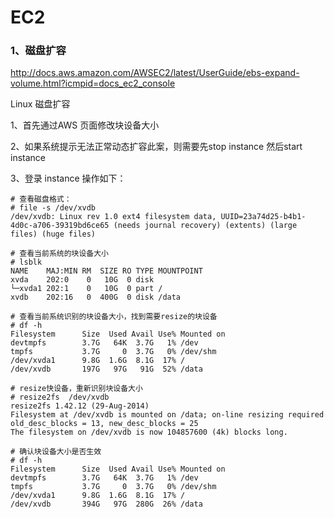 # EC2

### 1、磁盘扩容
http://docs.aws.amazon.com/AWSEC2/latest/UserGuide/ebs-expand-volume.html?icmpid=docs_ec2_console

Linux 磁盘扩容

1、首先通过AWS 页面修改块设备大小

2、如果系统提示无法正常动态扩容此案，则需要先stop instance 然后start instance

3、登录 instance 操作如下：

    # 查看磁盘格式：
    # file -s /dev/xvdb
    /dev/xvdb: Linux rev 1.0 ext4 filesystem data, UUID=23a74d25-b4b1-4d0c-a706-39319bd6ce65 (needs journal recovery) (extents) (large files) (huge files)

    # 查看当前系统的块设备大小
    # lsblk 
    NAME    MAJ:MIN RM  SIZE RO TYPE MOUNTPOINT
    xvda    202:0    0   10G  0 disk 
    └─xvda1 202:1    0   10G  0 part /
    xvdb    202:16   0  400G  0 disk /data

    # 查看当前系统识别的块设备大小，找到需要resize的块设备
    # df -h
    Filesystem      Size  Used Avail Use% Mounted on
    devtmpfs        3.7G   64K  3.7G   1% /dev
    tmpfs           3.7G     0  3.7G   0% /dev/shm
    /dev/xvda1      9.8G  1.6G  8.1G  17% /
    /dev/xvdb       197G   97G   91G  52% /data

    # resize快设备，重新识别块设备大小
    # resize2fs  /dev/xvdb
    resize2fs 1.42.12 (29-Aug-2014)
    Filesystem at /dev/xvdb is mounted on /data; on-line resizing required
    old_desc_blocks = 13, new_desc_blocks = 25
    The filesystem on /dev/xvdb is now 104857600 (4k) blocks long.

    # 确认块设备大小是否生效
    # df -h
    Filesystem      Size  Used Avail Use% Mounted on
    devtmpfs        3.7G   64K  3.7G   1% /dev
    tmpfs           3.7G     0  3.7G   0% /dev/shm
    /dev/xvda1      9.8G  1.6G  8.1G  17% /
    /dev/xvdb       394G   97G  280G  26% /data


